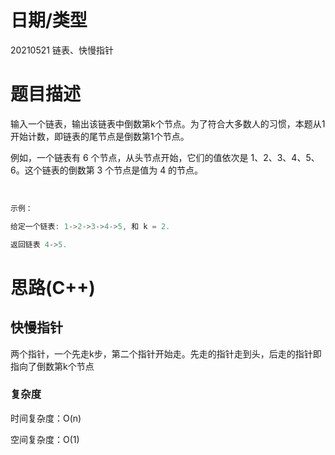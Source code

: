 <!--
 * @Author: baisichen
 * @Date: 2021-05-10 10:20:04
 * @LastEditTime: 2021-05-21 20:31:33
 * @LastEditors: baisichen
 * @Description: 
-->
# 日期/类型
20210521 链表、快慢指针

# 题目描述
输入一个链表，输出该链表中倒数第k个节点。为了符合大多数人的习惯，本题从1开始计数，即链表的尾节点是倒数第1个节点。

例如，一个链表有 6 个节点，从头节点开始，它们的值依次是 1、2、3、4、5、6。这个链表的倒数第 3 个节点是值为 4 的节点。


 
``` cpp
示例：

给定一个链表: 1->2->3->4->5, 和 k = 2.

返回链表 4->5.
```


# 思路(C++)

## 快慢指针
两个指针，一个先走k步，第二个指针开始走。先走的指针走到头，后走的指针即指向了倒数第k个节点

### 复杂度
时间复杂度：O(n)

空间复杂度：O(1)